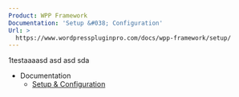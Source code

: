 ```yaml
---
Product: WPP Framework
Documentation: 'Setup &#038; Configuration'
Url: >
  https://www.wordpresspluginpro.com/docs/wpp-framework/setup/
---
```

1testaaaasd asd asd sda<ul><li class="pagenav">Documentation<ul><li class="page_item page-item-559"><a href="">Setup &#038; Configuration</a></li>
</ul></li></ul>